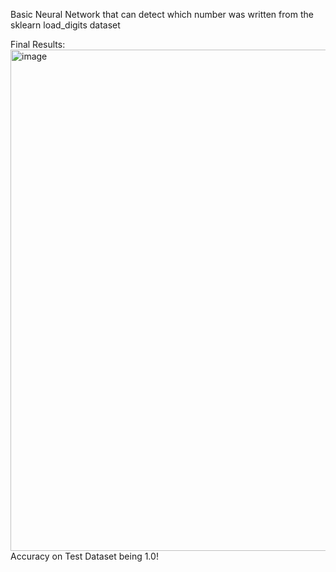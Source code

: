 Basic Neural Network that can detect which number was written from the sklearn load_digits dataset

Final Results: 
<img width="802" alt="image" src="https://github.com/user-attachments/assets/8ab8ced1-a696-46ae-9784-19bf951fe08d">
Accuracy on Test Dataset being 1.0!

